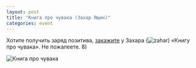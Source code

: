 ```yaml
---
layout: post
title: "Книга про чувака (Захар Ящин)"
categories: event
---
```

Хотите получить заряд позитива, [закажите](https://zahar.livejournal.com/1118411.html) у Захара (![zahar]()) «Книгу про чувака». Не пожалеете. 8)

![Книга про чувака](https://pics.livejournal.com/quillcraft/pic/0007qkcc)